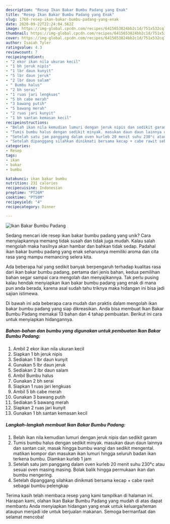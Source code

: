 ```yaml
---
description: "Resep Ikan Bakar Bumbu Padang yang Enak"
title: "Resep Ikan Bakar Bumbu Padang yang Enak"
slug: 1760-resep-ikan-bakar-bumbu-padang-yang-enak
date: 2020-09-22T22:24:04.562Z
image: https://img-global.cpcdn.com/recipes/6415653824bb2c1d/751x532cq70/ikan-bakar-bumbu-padang-foto-resep-utama.jpg
thumbnail: https://img-global.cpcdn.com/recipes/6415653824bb2c1d/751x532cq70/ikan-bakar-bumbu-padang-foto-resep-utama.jpg
cover: https://img-global.cpcdn.com/recipes/6415653824bb2c1d/751x532cq70/ikan-bakar-bumbu-padang-foto-resep-utama.jpg
author: Isaiah Tyler
ratingvalue: 4.3
reviewcount: 7
recipeingredient:
- "2 ekor ikan nila ukuran kecil"
- "1 bh jeruk nipis"
- "1 lbr daun kunyit"
- "5 lbr daun jeruk"
- "2 lbr daun salam"
- " Bumbu halus"
- "2 bh serai"
- "1 ruas jari lengkuas"
- "5 bh cabe merah"
- "3 bawang putih"
- "5 bawang merah"
- "2 ruas jari kunyit"
- "1 bh santan kemasan kecil"
recipeinstructions:
- "Belah ikan nila kemudian lumuri dengan jeruk nipis dan sedikit garam"
- "Tumis bumbu halus dengan sedikit minyak. masukan daun daun lainnya dan santan cair, masak hingga bumbu wangi dan sedikit mengental. matikan kompor dan masukan ikan lumuri hingga seluruh badan ikan terkena bumbu. Diamkan kurleb 1 jam"
- "Setelah satu jam panggang dalam oven kurleb 20 menit suhu 230°c atau sesuai oven masing masing. Bolak balik hingga permukaan ikan dan bumbu mengering."
- "Setelah dipanggang silahkan dinikmati bersama kecap + cabe rawit sebagai bumbu pelengkap"
categories:
- Resep
tags:
- ikan
- bakar
- bumbu

katakunci: ikan bakar bumbu 
nutrition: 231 calories
recipecuisine: Indonesian
preptime: "PT26M"
cooktime: "PT50M"
recipeyield: "4"
recipecategory: Dinner

---
```



![Ikan Bakar Bumbu Padang](https://img-global.cpcdn.com/recipes/6415653824bb2c1d/751x532cq70/ikan-bakar-bumbu-padang-foto-resep-utama.jpg)

Sedang mencari ide resep ikan bakar bumbu padang yang unik? Cara menyiapkannya memang tidak susah dan tidak juga mudah. Kalau salah mengolah maka hasilnya akan hambar dan bahkan tidak sedap. Padahal ikan bakar bumbu padang yang enak seharusnya memiliki aroma dan cita rasa yang mampu memancing selera kita.



Ada beberapa hal yang sedikit banyak berpengaruh terhadap kualitas rasa dari ikan bakar bumbu padang, pertama dari jenis bahan, kedua pemilihan bahan segar sampai cara mengolah dan menyajikannya. Tak perlu pusing kalau hendak menyiapkan ikan bakar bumbu padang yang enak di mana pun anda berada, karena asal sudah tahu triknya maka hidangan ini bisa jadi sajian istimewa.


Di bawah ini ada beberapa cara mudah dan praktis dalam mengolah ikan bakar bumbu padang yang siap dikreasikan. Anda bisa membuat Ikan Bakar Bumbu Padang memakai 13 bahan dan 4 tahap pembuatan. Berikut ini cara untuk menyiapkan hidangannya.

<!--inarticleads1-->

##### Bahan-bahan dan bumbu yang digunakan untuk pembuatan Ikan Bakar Bumbu Padang:

1. Ambil 2 ekor ikan nila ukuran kecil
1. Siapkan 1 bh jeruk nipis
1. Sediakan 1 lbr daun kunyit
1. Gunakan 5 lbr daun jeruk
1. Sediakan 2 lbr daun salam
1. Ambil  Bumbu halus
1. Gunakan 2 bh serai
1. Siapkan 1 ruas jari lengkuas
1. Ambil 5 bh cabe merah
1. Gunakan 3 bawang putih
1. Sediakan 5 bawang merah
1. Siapkan 2 ruas jari kunyit
1. Gunakan 1 bh santan kemasan kecil




<!--inarticleads2-->

##### Langkah-langkah membuat Ikan Bakar Bumbu Padang:

1. Belah ikan nila kemudian lumuri dengan jeruk nipis dan sedikit garam
1. Tumis bumbu halus dengan sedikit minyak. masukan daun daun lainnya dan santan cair, masak hingga bumbu wangi dan sedikit mengental. matikan kompor dan masukan ikan lumuri hingga seluruh badan ikan terkena bumbu. Diamkan kurleb 1 jam
1. Setelah satu jam panggang dalam oven kurleb 20 menit suhu 230°c atau sesuai oven masing masing. Bolak balik hingga permukaan ikan dan bumbu mengering.
1. Setelah dipanggang silahkan dinikmati bersama kecap + cabe rawit sebagai bumbu pelengkap




Terima kasih telah membaca resep yang kami tampilkan di halaman ini. Harapan kami, olahan Ikan Bakar Bumbu Padang yang mudah di atas dapat membantu Anda menyiapkan hidangan yang enak untuk keluarga/teman ataupun menjadi ide untuk berjualan makanan. Semoga bermanfaat dan selamat mencoba!
